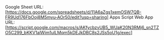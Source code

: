 Google Sheet URL: [https://docs.google.com/spreadsheets/d/11A6aZgs1xemOSW7QB-FR9Ud176FbOoj8M5myu-AOr50/edit?usp=sharing]
Apps Script Web App URL: [https://script.google.com/macros/s/AKfycbzvUB5_WUaK20N3RMj6_sn2TZO5C299_bKKV1alWim1ulLMqm5kDEJkDBC8s2JSs5oU1g/exec]
